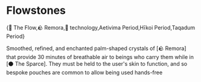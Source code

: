 # Flowstones

{🌌 The Flow,🪨 Remora,🔧 technology,Aetivima Period,Hīkoi Period,Taqadum Period}

Smoothed, refined, and enchanted palm-shaped crystals of [🪨 Remora] that provide 30 minutes of breathable air to beings who carry them while in [⚫ The Sparce]. They must be held to the user's skin to function, and so bespoke pouches are common to allow being used hands-free
